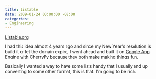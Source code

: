 ```yaml
---
title: Listable
date: 2009-01-24 00:00:00 -08:00
categories:
- Engineering
---
```


<p><a href="http://www.listable.org/">Listable.org</a></p>

<p>I had this idea almost 4 years ago and since my New Year's resolution is build it or let the domain expire, I went ahead and built it on <a href="http://appengine.google.com/">Google App Engine</a> with <a href="http://www.cherrypy.org/">CherryPy</a> because they both make making things fun.</p>

<p>Basically I wanted a way to have some lists handy that I usually end up converting to some other format, this is that. I'm going to be rich.</p>
